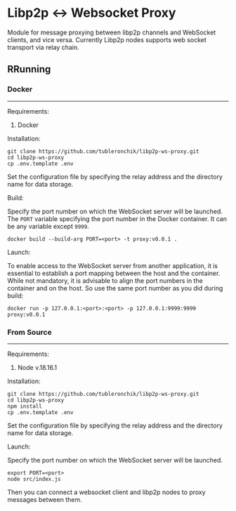 # Libp2p <-> Websocket Proxy

Module for message proxying between libp2p channels and WebSocket clients, and vice versa. Currently Libp2p nodes supports web socket transport via relay chain.

## RRunning

### Docker

---

Requirements:
1. Docker

Installation:

```
git clone https://github.com/tubleronchik/libp2p-ws-proxy.git
cd libp2p-ws-proxy
cp .env.template .env
```
Set the configuration file by specifying the relay address and the directory name for data storage.

Build:

Specify the port number on which the WebSocket server will be launched. The `PORT` variable specifying the port number in the Docker container. It can be any variable except `9999`.

```
docker build --build-arg PORT=<port> -t proxy:v0.0.1 .
```

Launch:

To enable access to the WebSocket server from another application, it is essential to establish a port mapping between the host and the container. While not mandatory, it is advisable to align the port numbers in the container and on the host.  So use the same port number as you did during build:

```
docker run -p 127.0.0.1:<port>:<port> -p 127.0.0.1:9999:9999 proxy:v0.0.1
```

### From Source
---

Requirements:
1. Node v.18.16.1

Installation:

```
git clone https://github.com/tubleronchik/libp2p-ws-proxy.git
cd libp2p-ws-proxy
npm install
cp .env.template .env
```
Set the configuration file by specifying the relay address and the directory name for data storage.

Launch:

Specify the port number on which the WebSocket server will be launched.
```
export PORT=<port>
node src/index.js
```
Then you can connect a websocket client and libp2p nodes to proxy messages between them.